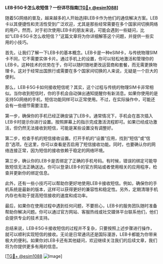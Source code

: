 **LEB卡5G卡怎么收短信？一份详尽指南[[TG💪+ @esim1088](https://t.me/s/esim1088)]**

随着5G网络的普及，越来越多的人开始选择LEB卡作为他们的通信解决方案。LEB卡以其便捷性和灵活性受到广泛欢迎，尤其是那些经常需要在多个国家间切换网络的用户。然而，对于初次使用LEB卡的朋友来说，可能会遇到一些疑问，比如“LEB卡5G卡怎么收短信？”这篇文章将为你详细解答这个问题，并提供一些实用的小技巧。

首先，让我们了解一下LEB卡的基本概念。LEB卡是一种eSIM卡，与传统物理SIM卡不同，它不需要实体卡片。通过手机上的设置，你可以轻松地激活和管理你的LEB卡。这种技术的优势在于，你可以随时随地更改运营商和套餐，而无需更换物理卡。这对于经常出国旅行或需要在多个国家间切换的人来说，无疑是一个巨大的便利。

那么，LEB卡5G卡如何接收短信呢？其实，这个过程与传统的物理SIM卡非常相似。当你收到短信时，你的手机会自动弹出通知提醒你有新消息。如果你使用的是支持5G网络的手机，短信功能同样可以正常使用。不过，在实际操作中，可能还会有一些细节需要注意。

第一步，确保你的手机已经正确安装了LEB卡。通常情况下，手机会在首次插入LEB卡时提示你进行设置。按照屏幕上的指示完成激活流程即可。如果已经成功激活，但仍然无法接收到短信，可能是某些设置没有调整好。

第二步，检查手机的短信接收设置。打开手机的“设置”应用，找到“短信”或“信息”选项。在这里，你可以查看是否启用了短信接收功能。同时，也要确认你的网络连接正常，因为短信的接收依赖于稳定的网络环境。

第三步，确认你的LEB卡是否绑定了正确的手机号码。有时候，错误的绑定可能导致短信无法正确送达。你可以登录LEB卡的官方网站或者使用相关的应用程序，检查并更新你的绑定信息。

此外，还有一些小技巧可以帮助你更好地使用LEB卡接收短信。例如，确保你的手机系统是最新的版本，这样可以获得更好的兼容性和稳定性。另外，定期清理手机内存也有助于提高短信接收的速度和成功率。

最后，如果你在使用过程中遇到任何问题，不要担心，LEB卡的服务团队随时准备帮助你解决问题。你可以通过官方网站、客服热线或社交媒体平台联系他们，他们会提供专业的技术支持。

总结来说，LEB卡5G卡接收短信的过程并不复杂，只要按照上述步骤进行操作，就可以顺利实现短信的接收。无论是日常通讯还是国际漫游，LEB卡都能为你带来极大的便利。如果你对LEB卡还有其他疑问，欢迎继续关注我们的后续文章，我们将为你提供更多有用的信息。

[[TG💪+ @esim1088](https://t.me/s/esim1088) ![Image](https://i.postimg.cc/4NQfJmqS/Snipaste-2025-05-13-00-14-12.png)]